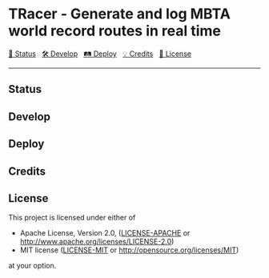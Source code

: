 # TRacer - Generate and log MBTA world record routes in real time

[🚉 Status](#-status) &nbsp; [🛠️ Develop](#-develop) &nbsp; [🛤️ Deploy](#-deploy) &nbsp; [💡 Credits](#-credits) &nbsp; [📖 License](#-license)

---

## Status

## Develop

## Deploy

## Credits

## License

This project is licensed under either of

 * Apache License, Version 2.0, ([LICENSE-APACHE](LICENSE-APACHE) or
   http://www.apache.org/licenses/LICENSE-2.0)
 * MIT license ([LICENSE-MIT](LICENSE-MIT) or
   http://opensource.org/licenses/MIT)

at your option.
